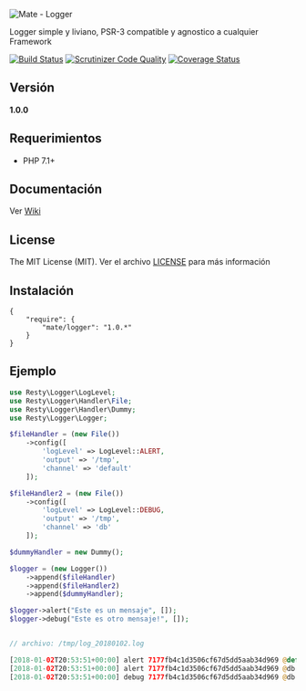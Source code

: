 ![Mate - Logger](https://mostofreddy.github.io/mate_logger/images/mate_logger.png)

Logger simple y liviano, PSR-3 compatible y agnostico a cualquier Framework

[![Build Status](https://travis-ci.org/mostofreddy/mate_logger.svg?branch=master)](https://travis-ci.org/mostofreddy/mate_logger)
[![Scrutinizer Code Quality](https://scrutinizer-ci.com/g/mostofreddy/mate_logger/badges/quality-score.png?b=master)](https://scrutinizer-ci.com/g/mostofreddy/mate_logger/?branch=master)
[![Coverage Status](https://coveralls.io/repos/github/mostofreddy/mate_logger/badge.svg?branch=master)](https://coveralls.io/github/mostofreddy/mate_logger?branch=master)

## Versión


__1.0.0__

## Requerimientos

* PHP 7.1+

## Documentación

Ver [Wiki](https://github.com/mostofreddy/mate_logger/wiki)

## License

The MIT License (MIT). Ver el archivo [LICENSE](LICENSE.md) para más información


## Instalación

```
{
    "require": {
        "mate/logger": "1.0.*"
    }
}
```

## Ejemplo

```php
use Resty\Logger\LogLevel;
use Resty\Logger\Handler\File;
use Resty\Logger\Handler\Dummy;
use Resty\Logger\Logger;

$fileHandler = (new File())
    ->config([
        'logLevel' => LogLevel::ALERT,
        'output' => '/tmp',
        'channel' => 'default'
    ]);

$fileHandler2 = (new File())
    ->config([
        'logLevel' => LogLevel::DEBUG,
        'output' => '/tmp',
        'channel' => 'db'
    ]);

$dummyHandler = new Dummy();

$logger = (new Logger())
    ->append($fileHandler)
    ->append($fileHandler2)
    ->append($dummyHandler);

$logger->alert("Este es un mensaje", []);
$logger->debug("Este es otro mensaje!", []);


// archivo: /tmp/log_20180102.log

[2018-01-02T20:53:51+00:00] alert 7177fb4c1d3506cf67d5dd5aab34d969 @default - Este es un mensaje - []
[2018-01-02T20:53:51+00:00] alert 7177fb4c1d3506cf67d5dd5aab34d969 @db - Este es un mensaje - []
[2018-01-02T20:53:51+00:00] debug 7177fb4c1d3506cf67d5dd5aab34d969 @db - Este es otro mensaje! - []

```
